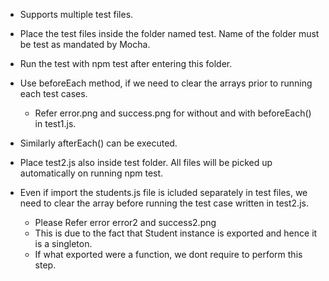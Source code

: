 
* Supports multiple test files. 

* Place the test files inside the folder named test. Name of the folder must be test as mandated by Mocha. 

* Run the test with npm test after entering this folder.

* Use beforeEach method, if we need to clear the arrays prior to running each test cases. 
     * Refer error.png and success.png for without and with beforeEach() in test1.js.

* Similarly afterEach() can be executed.

* Place test2.js also inside test folder. All files will be picked up automatically on running npm test. 

* Even if import the students.js file is icluded separately in test files, we need to clear the array before running the test case written in test2.js. 
     * Please Refer error  error2 and success2.png
     * This is due to the fact that Student instance is exported and hence it is a singleton. 
     * If what exported were a function, we dont require to perform this step. 
     


